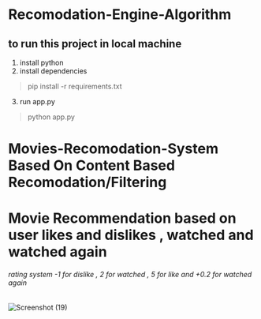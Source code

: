 # Recomodation-Engine-Algorithm


## to run this project in local machine

1. install python
2. install dependencies
> pip install -r requirements.txt
3. run app.py
> python app.py



# Movies-Recomodation-System Based On Content Based Recomodation/Filtering


#



#



#







# Movie Recommendation based on user likes and dislikes , watched and watched again

###### rating system -1 for dislike , 2 for watched , 5 for like and +0.2 for watched again 
![Screenshot (19)](https://user-images.githubusercontent.com/76725762/170856542-68c264dc-d3ab-4f49-94ef-894ca4106463.png)
